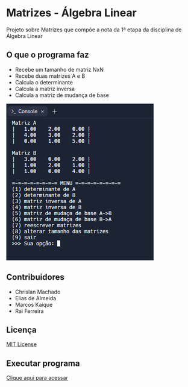 # Matrizes - Álgebra Linear
Projeto sobre Matrizes que compõe a nota da 1ª etapa da disciplina de Álgebra Linear

## O que o programa faz
- Recebe um tamanho de matriz NxN
- Recebe duas matrizes A e B
- Calcula o determinante
- Calcula a matriz inversa
- Calcula a matriz de mudança de base

![preview](./.github/preview.png)

## Contribuidores
- Chrislan Machado
- Elias de Almeida
- Marcos Kaique
- Rai Ferreira

## Licença
[MIT License](https://choosealicense.com/licenses/mit/)

## Executar programa
[Clique aqui para acessar](https://replit.com/@RaiFerreira1/ALGEBRA-Tb?v=1#principal.c)
